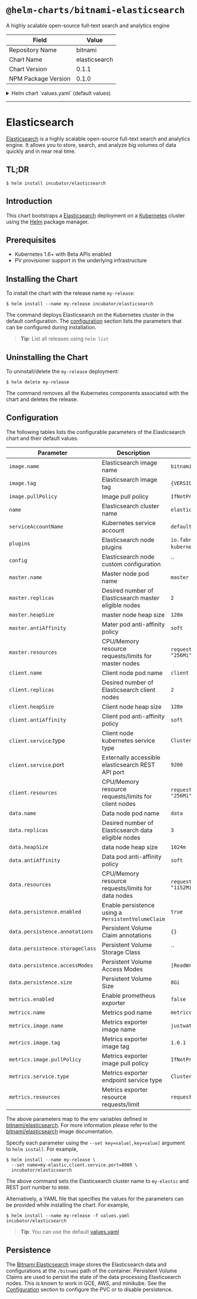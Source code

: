 # `@helm-charts/bitnami-elasticsearch`

A highly scalable open-source full-text search and analytics engine

| Field               | Value         |
| ------------------- | ------------- |
| Repository Name     | bitnami       |
| Chart Name          | elasticsearch |
| Chart Version       | 0.1.1         |
| NPM Package Version | 0.1.0         |

<details>

<summary>Helm chart `values.yaml` (default values)</summary>

```yaml
## Elasticsearch cluster name
## ref: https://github.com/bitnami/bitnami-docker-elasticsearch#environment-variables
##
name: elastic

image:
  ## Elasticsearch image
  ## ref: https://hub.docker.com/r/bitnami/elasticsearch/tags/
  name: bitnami/elasticsearch
  tag: 5.5.2-r1
  ## Specify a imagePullPolicy
  ## ref: http://kubernetes.io/docs/user-guide/images/#pre-pulling-images
  ##
  pullPolicy: IfNotPresent

## The serviceAccountName to be used, required by the elasticsearch-cloud-kubernetes plugin
serviceAccountName: default
## Comma seperated list of plugins
## ref: https://github.com/bitnami/bitnami-docker-elasticsearch#environment-variables
##
plugins: io.fabric8:elasticsearch-cloud-kubernetes:5.5.2
## Customize elasticsearch configuration
## ref: https://www.elastic.co/guide/en/elasticsearch/reference/current/settings.html
config:

master:
  name: master
  replicas: 2
  heapSize: 128m
  antiAffinity: 'soft'
  ## Configure resource requests and limits
  ## ref: http://kubernetes.io/docs/user-guide/compute-resources/
  ##
  resources:
    requests:
      cpu: 25m
      memory: '256Mi'

client:
  name: client
  replicas: 2
  heapSize: 128m
  antiAffinity: 'soft'
  service:
    type: ClusterIP
    ## Externally accessible elasticsearch REST API port
    port: 9200
  ## Configure resource requests and limits
  ## ref: http://kubernetes.io/docs/user-guide/compute-resources/
  ##
  resources:
    requests:
      cpu: 25m
      memory: '256Mi'

data:
  name: data
  replicas: 3
  heapSize: 1024m
  antiAffinity: 'soft'
  ## Configure resource requests and limits
  ## ref: http://kubernetes.io/docs/user-guide/compute-resources/
  ##
  resources:
    requests:
      cpu: 25m
      memory: '1152Mi'
  ## Enable persistence using Persistent Volume Claims
  ## ref: http://kubernetes.io/docs/user-guide/persistent-volumes/
  ##
  persistence:
    ## If true, use a Persistent Volume Claim, If false, use emptyDir
    ##
    enabled: true

    ## Persistent Volume Claim annotations
    ##
    annotations: {}

    ## Persistent Volume Storage Class
    ## If defined, storageClassName: <storageClass>
    ## If set to "-", storageClassName: "", which disables dynamic provisioning
    ## If undefined (the default) or set to null, no storageClassName spec is
    ##   set, choosing the default provisioner.  (gp2 on AWS, standard on
    ##   GKE, AWS & OpenStack)
    ##
    # storageClass: "-"

    ## Persistent Volume Access Mode
    accessModes:
      - ReadWriteOnce

    ## Persistent Volume size
    ##
    size: 8Gi

metrics:
  enabled: false
  name: metrics
  image:
    name: justwatch/elasticsearch_exporter
    tag: 1.0.1
    pullPolicy: IfNotPresent
  annotations:
    prometheus.io/scrape: 'true'
    prometheus.io/port: '9108'
  service:
    type: ClusterIP
  resources:
    requests:
      cpu: 25m
```

</details>

---

# Elasticsearch

[Elasticsearch](https://www.elastic.co/products/elasticsearch) is a highly scalable open-source full-text search and analytics engine. It allows you to store, search, and analyze big volumes of data quickly and in near real time.

## TL;DR

```console
$ helm install incubator/elasticsearch
```

## Introduction

This chart bootstraps a [Elasticsearch](https://github.com/bitnami/bitnami-docker-elasticsearch) deployment on a [Kubernetes](http://kubernetes.io) cluster using the [Helm](https://helm.sh) package manager.

## Prerequisites

- Kubernetes 1.6+ with Beta APIs enabled
- PV provisioner support in the underlying infrastructure

## Installing the Chart

To install the chart with the release name `my-release`:

```console
$ helm install --name my-release incubator/elasticsearch
```

The command deploys Elasticsearch on the Kubernetes cluster in the default configuration. The [configuration](#configuration) section lists the parameters that can be configured during installation.

> **Tip**: List all releases using `helm list`

## Uninstalling the Chart

To uninstall/delete the `my-release` deployment:

```console
$ helm delete my-release
```

The command removes all the Kubernetes components associated with the chart and deletes the release.

## Configuration

The following tables lists the configurable parameters of the Elasticsearch chart and their default values.

| Parameter                       | Description                                           | Default                                                             |
| ------------------------------- | ----------------------------------------------------- | ------------------------------------------------------------------- |
| `image.name`                    | Elasticsearch image name                              | `bitnami/elasticsearch`                                             |
| `image.tag`                     | Elasticsearch image tag                               | `{VERSION}`                                                         |
| `image.pullPolicy`              | Image pull policy                                     | `IfNotPresent`                                                      |
| `name`                          | Elasticsearch cluster name                            | `elastic`                                                           |
| `serviceAccountName`            | Kubernetes service account                            | `default`                                                           |
| `plugins`                       | Elasticsearch node plugins                            | `io.fabric8:elasticsearch-cloud-kubernetes:5.5.2` (required plugin) |
| `config`                        | Elasticsearch node custom configuration               | ``                                                                  |
| `master.name`                   | Master node pod name                                  | `master`                                                            |
| `master.replicas`               | Desired number of Elasticsearch master eligible nodes | `2`                                                                 |
| `master.heapSize`               | master node heap size                                 | `128m`                                                              |
| `master.antiAffinity`           | Mater pod anti-affinity policy                        | `soft`                                                              |
| `master.resources`              | CPU/Memory resource requests/limits for master nodes  | `requests: { cpu: "25m", memory: "256Mi" }`                         |
| `client.name`                   | Client node pod name                                  | `client`                                                            |
| `client.replicas`               | Desired number of Elasticsearch client nodes          | `2`                                                                 |
| `client.heapSize`               | Client node heap size                                 | `128m`                                                              |
| `client.antiAffinity`           | Client pod anti-affinity policy                       | `soft`                                                              |
| `client.service`.type           | Client node kubernetes service type                   | `ClusterIP`                                                         |
| `client.service`.port           | Externally accessible elasticsearch REST API port     | `9200`                                                              |
| `client.resources`              | CPU/Memory resource requests/limits for client nodes  | `requests: { cpu: "25m", memory: "256Mi" }`                         |
| `data.name`                     | Data node pod name                                    | `data`                                                              |
| `data.replicas`                 | Desired number of Elasticsearch data eligible nodes   | `3`                                                                 |
| `data.heapSize`                 | data node heap size                                   | `1024m`                                                             |
| `data.antiAffinity`             | Data pod anti-affinity policy                         | `soft`                                                              |
| `data.resources`                | CPU/Memory resource requests/limits for data nodes    | `requests: { cpu: "25m", memory: "1152Mi" }`                        |
| `data.persistence.enabled`      | Enable persistence using a `PersistentVolumeClaim`    | `true`                                                              |
| `data.persistence.annotations`  | Persistent Volume Claim annotations                   | `{}`                                                                |
| `data.persistence.storageClass` | Persistent Volume Storage Class                       | ``                                                                  |
| `data.persistence.accessModes`  | Persistent Volume Access Modes                        | `[ReadWriteOnce]`                                                   |
| `data.persistence.size`         | Persistent Volume Size                                | `8Gi`                                                               |
| `metrics.enabled`               | Enable prometheus exporter                            | `false`                                                             |
| `metrics.name`                  | Metrics pod name                                      | `metrics`                                                           |
| `metrics.image.name`            | Metrics exporter image name                           | `justwatch/elasticsearch_exporter`                                  |
| `metrics.image.tag`             | Metrics exporter image tag                            | `1.0.1`                                                             |
| `metrics.image.pullPolicy`      | Metrics exporter image pull policy                    | `IfNotPresent`                                                      |
| `metrics.service.type`          | Metrics exporter endpoint service type                | `ClusterIP`                                                         |
| `metrics.resources`             | Metrics exporter resource requests/limit              | `requests: { cpu: "25m" }`                                          |

The above parameters map to the env variables defined in [bitnami/elasticsearch](http://github.com/bitnami/bitnami-docker-elasticsearch). For more information please refer to the [bitnami/elasticsearch](http://github.com/bitnami/bitnami-docker-elasticsearch) image documentation.

Specify each parameter using the `--set key=value[,key=value]` argument to `helm install`. For example,

```console
$ helm install --name my-release \
  --set name=my-elastic,client.service.port=8080 \
  incubator/elasticsearch
```

The above command sets the Elasticsearch cluster name to `my-elastic` and REST port number to `8080`.

Alternatively, a YAML file that specifies the values for the parameters can be provided while installing the chart. For example,

```console
$ helm install --name my-release -f values.yaml incubator/elasticsearch
```

> **Tip**: You can use the default [values.yaml](values.yaml)

## Persistence

The [Bitnami Elasticsearch](https://github.com/bitnami/bitnami-docker-elasticsearch) image stores the Elasticsearch data and configurations at the `/bitnami` path of the container. Persistent Volume Claims are used to persist the state of the data processing Elasticsearch nodes. This is known to work in GCE, AWS, and minikube.
See the [Configuration](#configuration) section to configure the PVC or to disable persistence.
